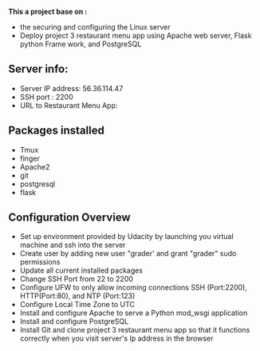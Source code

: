 **This a project base on :**

- the securing and configuring the Linux server
- Deploy project 3 restaurant menu app using Apache web server, Flask python Frame work, and PostgreSQL

## **Server info:**
- Server IP address: 56.36.114.47
- SSH port : 2200
- URL  to Restaurant Menu App:

## **Packages installed**

- Tmux
- finger
- Apache2
- git 
- postgresql
- flask

## **Configuration Overview**

- Set up environment provided  by Udacity by launching  you virtual machine and ssh into the server
- Create user by adding new user  "grader' and grant "grader" sudo  permissions
- Update all current  installed packages
- Change SSH Port from 22 to 2200
- Configure UFW  to only allow incoming connections  SSH (Port:2200), HTTP(Port:80),  and NTP (Port:123)
- Configure Local Time Zone  to UTC
- Install and configure  Apache to serve a Python mod_wsgi application
- Install and configure PostgreSQL
- Install Git and clone  project 3 restaurant menu app so that it functions correctly when you visit server's Ip address in the browser
